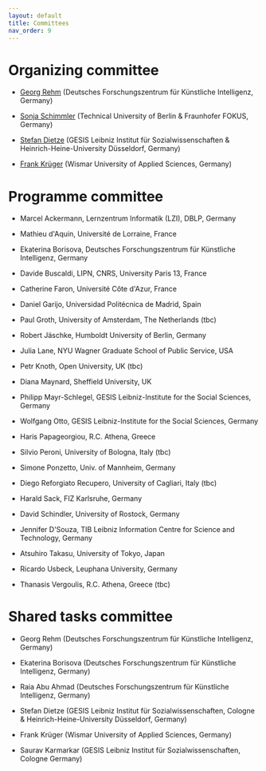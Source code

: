 ```yaml
---
layout: default
title: Committees
nav_order: 9
---
```


# Organizing committee

* [Georg Rehm](http://georg-re.hm) (Deutsches Forschungszentrum für Künstliche Intelligenz, Germany)

* [Sonja Schimmler](https://sites.google.com/view/sonjaschimmler/biography) (Technical University of Berlin & Fraunhofer FOKUS, Germany)

* [Stefan Dietze](http://stefandietze.net) (GESIS Leibniz Institut für Sozialwissenschaften & Heinrich-Heine-University Düsseldorf, Germany)

* [Frank Krüger](https://fiw.hs-wismar.de/bereiche/eui/personen-gremien/prof-dr-ing-frank-krueger/) (Wismar University of Applied Sciences, Germany)

# Programme committee

* Marcel Ackermann, Lernzentrum Informatik (LZI), DBLP, Germany 

* Mathieu d'Aquin, Université de Lorraine, France 

* Ekaterina Borisova, Deutsches Forschungszentrum für Künstliche Intelligenz, Germany

* Davide Buscaldi, LIPN, CNRS, University Paris 13, France

* Catherine Faron, Université Côte d'Azur, France

* Daniel Garijo, Universidad Politécnica de Madrid, Spain 

* Paul Groth, University of Amsterdam, The Netherlands (tbc)

* Robert Jäschke, Humboldt University of Berlin, Germany 

* Julia Lane, NYU Wagner Graduate School of Public Service, USA

* Petr Knoth, Open University, UK (tbc)

* Diana Maynard, Sheffield University, UK 

* Philipp Mayr-Schlegel, GESIS Leibniz-Institute for the Social Sciences, Germany 

* Wolfgang Otto, GESIS Leibniz-Institute for the Social Sciences, Germany 

* Haris Papageorgiou, R.C. Athena, Greece 

* Silvio Peroni, University of Bologna, Italy (tbc)

* Simone Ponzetto, Univ. of Mannheim, Germany 

* Diego Reforgiato Recupero, University of Cagliari, Italy (tbc)

* Harald Sack, FIZ Karlsruhe, Germany

* David Schindler, University of Rostock, Germany

* Jennifer D'Souza, TIB Leibniz Information Centre for Science and Technology, Germany 

* Atsuhiro Takasu, University of Tokyo, Japan 

* Ricardo Usbeck, Leuphana University, Germany 

* Thanasis Vergoulis, R.C. Athena, Greece (tbc)

# Shared tasks committee

* Georg Rehm (Deutsches Forschungszentrum für Künstliche Intelligenz, Germany)
  
* Ekaterina Borisova (Deutsches Forschungszentrum für Künstliche Intelligenz, Germany)
  
* Raia Abu Ahmad (Deutsches Forschungszentrum für Künstliche Intelligenz, Germany)

* Stefan Dietze (GESIS Leibniz Institut für Sozialwissenschaften, Cologne & Heinrich-Heine-University Düsseldorf, Germany)

* Frank Krüger (Wismar University of Applied Sciences, Germany)

* Saurav Karmarkar (GESIS Leibniz Institut für Sozialwissenschaften, Cologne Germany)
